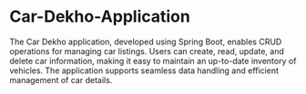 # Car-Dekho-Application
The Car Dekho application, developed using Spring Boot, enables CRUD operations for managing car listings. Users can create, read, update, and delete car information, making it easy to maintain an up-to-date inventory of vehicles. The application supports seamless data handling and efficient management of car details.
